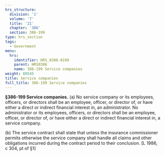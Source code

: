 ```yaml
---
hrs_structure:
  division: '1'
  volume: '7'
  title: '21'
  chapter: '386'
  section: 386-199
type: hrs_section
tags:
  - Government
menu:
  hrs:
    identifier: HRS_0386-0199
    parent: HRS0386
    name: 386-199 Service companies
weight: 80545
title: Service companies
full_title: 386-199 Service companies
---
```

**§386-199 Service companies.** (a) No service company or its employees, officers, or directors shall be an employee, officer, or director of, or have either a direct or indirect financial interest in, an administrator. No administrator or its employees, officers, or directors shall be an employee, officer, or director of, or have either a direct or indirect financial interest in, a service company.

(b) The service contract shall state that unless the insurance commissioner permits otherwise the service company shall handle all claims and other obligations incurred during the contract period to their conclusion. [L 1986, c 304, pt of §1]